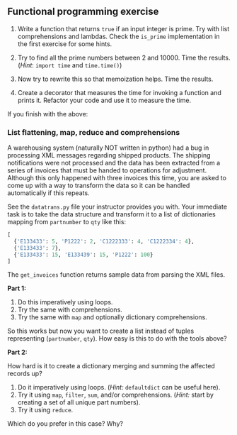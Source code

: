 ## Functional programming exercise

1. Write a function that returns `true` if an input integer is prime.
   Try with list comprehensions and lambdas. Check the `is_prime`
   implementation in the first exercise for some hints.

2. Try to find all the prime numbers between 2 and 10000.
   Time the results. (*Hint*: `import time` and `time.time()`)

3. Now try to rewrite this so that memoization helps.
   Time the results.

4. Create a decorator that measures the time for invoking a function
   and prints it. Refactor your code and use it to measure the time.

If you finish with the above:

### List flattening, map, reduce and comprehensions

A warehousing system (naturally NOT written in python) had a bug in processing
XML messages regarding shipped products.  The shipping notifications were not
processed and the data has been extracted from a series of invoices that must
be handed to operations for adjustment.  Although this only happened with three
invoices this time, you are asked to come up with a way to transform the data
so it can be handled automatically if this repeats.

See the `datatrans.py` file your instructor provides you with.  Your immediate
task is to take the data structure and transform it to a list of dictionaries
mapping from `partnumber` to `qty` like this:

```python
[
  {'E133433': 5, 'P1222': 2, 'C1222333': 4, 'C1222334': 4},
  {'E133433': 7},
  {'E133433': 15, 'E133439': 15, 'P1222': 100}
]
```

The `get_invoices` function returns sample data from parsing the XML files.

**Part 1:**

1. Do this imperatively using loops.
2. Try the same with comprehensions.
3. Try the same with `map` and optionally dictionary comprehensions.

So this works but now you want to create a list instead of tuples representing
(`partnumber`, `qty`).  How easy is this to do with the tools above?

**Part 2:**

How hard is it to create a dictionary merging and summing the affected records up?

1. Do it imperatively using loops. (*Hint:* `defaultdict` can be useful here).
2. Try it using `map`, `filter`, `sum`, and/or comprehensions. (*Hint:* start by
   creating a set of all unique part numbers).
3. Try it using `reduce`.

Which do you prefer in this case?  Why?
